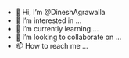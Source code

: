 - 👋 Hi, I’m @DineshAgrawalla
- 👀 I’m interested in ...
- 🌱 I’m currently learning ...
- 💞️ I’m looking to collaborate on ...
- 📫 How to reach me ...

<!---
DineshAgrawalla/DineshAgrawalla is a ✨ special ✨ repository because its `README.md` (this file) appears on your GitHub profile.
You can click the Preview link to take a look at your changes.
--->

